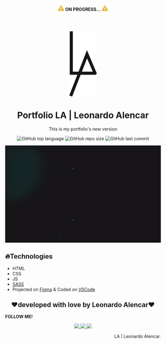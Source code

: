 <p align="center">
  <img width=20px src="assets/readme/attencion.svg">
  <b>ON PROGRESS...</b>
  <img width=20px src="assets/readme/attencion.svg">
</p>
<br>
<br>
<p align="center">
  <img src="assets/readme/LA.svg">
</p>
<h1 align="center">Portfolio LA | Leonardo Alencar</h1>
<p align="center">This is my portfolio's new version</p>

<p align="center">
  <img alt="GitHub top language" src="https://img.shields.io/github/languages/top/AlencarLeo/Portfolio?style=for-the-badge">
  <img alt="GitHub repo size" src="https://img.shields.io/github/repo-size/AlencarLeo/Portfolio?style=for-the-badge">
  <img alt="GitHub last commit" src="https://img.shields.io/github/last-commit/AlencarLeo/Portfolio?style=for-the-badge">
</p>
<p align="center">
  <img src="assets/readme/demo.gif">
</p>

<h2>🔥Technologies</h2>
<ul>
  <li>HTML</li>
  <li>CSS</li>
  <li>JS</li>
  <li><a href="https://sass-lang.com/">SASS</a></li>
  <li>Projected on <a href="https://www.figma.com/">Figma</a> & Coded on <a href="https://code.visualstudio.com/">VSCode</a></li>
</ul>


<h2 align="center">❤️developed with love by Leonardo Alencar❤️</h2>
<p><b>FOLLOW ME!</b></p>

<p align="center">
  <a href="https://www.instagram.com/leonardoaprado/">
    <img src="https://img.shields.io/badge/Instagram-E4405F?style=for-the-badge&logo=instagram&logoColor=white">
  </a>
  
  <a href="https://www.linkedin.com/in/leonardo-alencar-5749aa1b0/">
    <img src="https://img.shields.io/badge/LinkedIn-0077B5?style=for-the-badge&logo=linkedin&logoColor=white">
  </a>
  
  <a href="https://github.com/AlencarLeo">
    <img src="https://img.shields.io/badge/GitHub-100000?style=for-the-badge&logo=github&logoColor=white">
  </a>
</p>

<p align="right">LA | Leonardo Alencar.</p>

